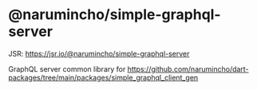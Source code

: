 # @narumincho/simple-graphql-server

JSR: https://jsr.io/@narumincho/simple-graphql-server

GraphQL server common library for https://github.com/narumincho/dart-packages/tree/main/packages/simple_graphql_client_gen
